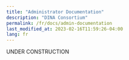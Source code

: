 ```yaml
---
title: "Administrator Documentation"
description: "DINA Consortium"
permalink: /fr/docs/admin-documentation
last_modified_at: 2023-02-16T11:59:26-04:00
lang: fr
---
```


UNDER CONSTRUCTION
